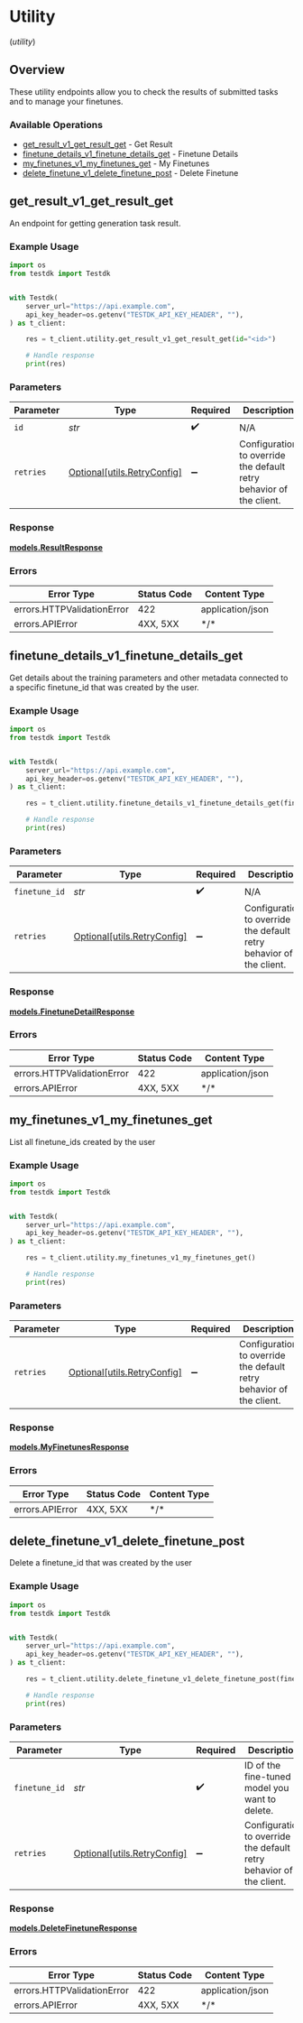 # Utility
(*utility*)

## Overview

These utility endpoints allow you to check the results of submitted tasks and to manage your finetunes.

### Available Operations

* [get_result_v1_get_result_get](#get_result_v1_get_result_get) - Get Result
* [finetune_details_v1_finetune_details_get](#finetune_details_v1_finetune_details_get) - Finetune Details
* [my_finetunes_v1_my_finetunes_get](#my_finetunes_v1_my_finetunes_get) - My Finetunes
* [delete_finetune_v1_delete_finetune_post](#delete_finetune_v1_delete_finetune_post) - Delete Finetune

## get_result_v1_get_result_get

An endpoint for getting generation task result.

### Example Usage

```python
import os
from testdk import Testdk


with Testdk(
    server_url="https://api.example.com",
    api_key_header=os.getenv("TESTDK_API_KEY_HEADER", ""),
) as t_client:

    res = t_client.utility.get_result_v1_get_result_get(id="<id>")

    # Handle response
    print(res)

```

### Parameters

| Parameter                                                           | Type                                                                | Required                                                            | Description                                                         |
| ------------------------------------------------------------------- | ------------------------------------------------------------------- | ------------------------------------------------------------------- | ------------------------------------------------------------------- |
| `id`                                                                | *str*                                                               | :heavy_check_mark:                                                  | N/A                                                                 |
| `retries`                                                           | [Optional[utils.RetryConfig]](../../models/utils/retryconfig.md)    | :heavy_minus_sign:                                                  | Configuration to override the default retry behavior of the client. |

### Response

**[models.ResultResponse](../../models/resultresponse.md)**

### Errors

| Error Type                 | Status Code                | Content Type               |
| -------------------------- | -------------------------- | -------------------------- |
| errors.HTTPValidationError | 422                        | application/json           |
| errors.APIError            | 4XX, 5XX                   | \*/\*                      |

## finetune_details_v1_finetune_details_get

Get details about the training parameters and other metadata connected to a specific finetune_id that was created by the user.

### Example Usage

```python
import os
from testdk import Testdk


with Testdk(
    server_url="https://api.example.com",
    api_key_header=os.getenv("TESTDK_API_KEY_HEADER", ""),
) as t_client:

    res = t_client.utility.finetune_details_v1_finetune_details_get(finetune_id="<id>")

    # Handle response
    print(res)

```

### Parameters

| Parameter                                                           | Type                                                                | Required                                                            | Description                                                         |
| ------------------------------------------------------------------- | ------------------------------------------------------------------- | ------------------------------------------------------------------- | ------------------------------------------------------------------- |
| `finetune_id`                                                       | *str*                                                               | :heavy_check_mark:                                                  | N/A                                                                 |
| `retries`                                                           | [Optional[utils.RetryConfig]](../../models/utils/retryconfig.md)    | :heavy_minus_sign:                                                  | Configuration to override the default retry behavior of the client. |

### Response

**[models.FinetuneDetailResponse](../../models/finetunedetailresponse.md)**

### Errors

| Error Type                 | Status Code                | Content Type               |
| -------------------------- | -------------------------- | -------------------------- |
| errors.HTTPValidationError | 422                        | application/json           |
| errors.APIError            | 4XX, 5XX                   | \*/\*                      |

## my_finetunes_v1_my_finetunes_get

List all finetune_ids created by the user

### Example Usage

```python
import os
from testdk import Testdk


with Testdk(
    server_url="https://api.example.com",
    api_key_header=os.getenv("TESTDK_API_KEY_HEADER", ""),
) as t_client:

    res = t_client.utility.my_finetunes_v1_my_finetunes_get()

    # Handle response
    print(res)

```

### Parameters

| Parameter                                                           | Type                                                                | Required                                                            | Description                                                         |
| ------------------------------------------------------------------- | ------------------------------------------------------------------- | ------------------------------------------------------------------- | ------------------------------------------------------------------- |
| `retries`                                                           | [Optional[utils.RetryConfig]](../../models/utils/retryconfig.md)    | :heavy_minus_sign:                                                  | Configuration to override the default retry behavior of the client. |

### Response

**[models.MyFinetunesResponse](../../models/myfinetunesresponse.md)**

### Errors

| Error Type      | Status Code     | Content Type    |
| --------------- | --------------- | --------------- |
| errors.APIError | 4XX, 5XX        | \*/\*           |

## delete_finetune_v1_delete_finetune_post

Delete a finetune_id that was created by the user

### Example Usage

```python
import os
from testdk import Testdk


with Testdk(
    server_url="https://api.example.com",
    api_key_header=os.getenv("TESTDK_API_KEY_HEADER", ""),
) as t_client:

    res = t_client.utility.delete_finetune_v1_delete_finetune_post(finetune_id="my-finetune")

    # Handle response
    print(res)

```

### Parameters

| Parameter                                                           | Type                                                                | Required                                                            | Description                                                         | Example                                                             |
| ------------------------------------------------------------------- | ------------------------------------------------------------------- | ------------------------------------------------------------------- | ------------------------------------------------------------------- | ------------------------------------------------------------------- |
| `finetune_id`                                                       | *str*                                                               | :heavy_check_mark:                                                  | ID of the fine-tuned model you want to delete.                      | my-finetune                                                         |
| `retries`                                                           | [Optional[utils.RetryConfig]](../../models/utils/retryconfig.md)    | :heavy_minus_sign:                                                  | Configuration to override the default retry behavior of the client. |                                                                     |

### Response

**[models.DeleteFinetuneResponse](../../models/deletefinetuneresponse.md)**

### Errors

| Error Type                 | Status Code                | Content Type               |
| -------------------------- | -------------------------- | -------------------------- |
| errors.HTTPValidationError | 422                        | application/json           |
| errors.APIError            | 4XX, 5XX                   | \*/\*                      |